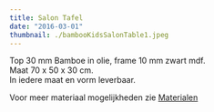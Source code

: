 ```yaml
---
title: Salon Tafel
date: "2016-03-01"
thumbnail: ./bambooKidsSalonTable1.jpeg
---
```

<div class="kg-card kg-image-card kg-width-wide">

Top 30 mm Bamboe in olie, frame 10 mm zwart mdf. <br> Maat 70 x 50 x 30 cm. <br> In iedere maat en vorm leverbaar.


Voor meer materiaal mogelijkheden zie [Materialen](/nl/materials)
</div>






